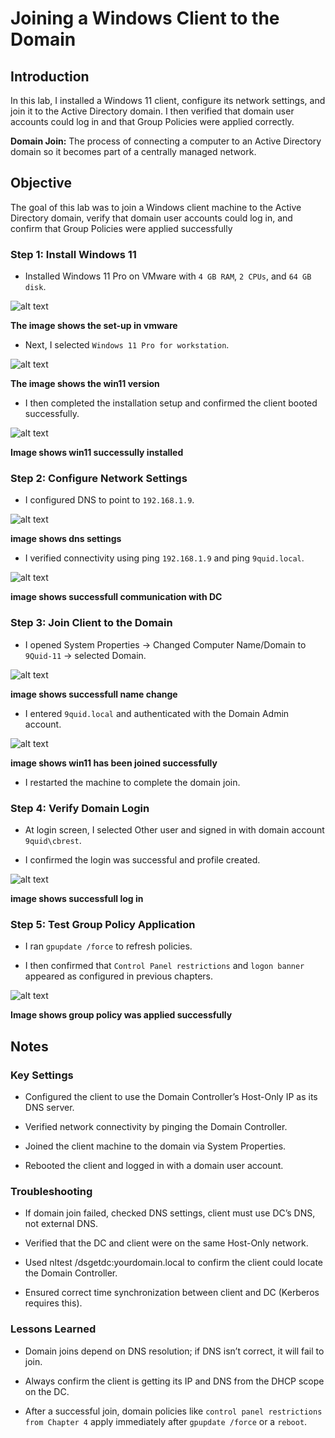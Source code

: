# Joining a Windows Client to the Domain

## Introduction

In this lab, I installed a Windows 11 client, configure its network settings, and join it to the Active Directory domain. I then verified that domain user accounts could log in and that Group Policies were applied correctly.

**Domain Join:** The process of connecting a computer to an Active Directory domain so it becomes part of a centrally managed network.

## Objective

The goal of this lab was to join a Windows client machine to the Active Directory domain, verify that domain user accounts could log in, and confirm that Group Policies were applied successfully

### Step 1: Install Windows 11

- Installed Windows 11 Pro on VMware with `4 GB RAM`, `2 CPUs`, and `64 GB disk`.

![alt text](https://github.com/9Quid/WindowsServer2022-Lab/blob/main/5.Windows%2011%20client/screenshots/01-Win11-vmware-resource-allocation%20-%20Copy.png)

**The image shows the set-up in vmware**

- Next, I selected `Windows 11 Pro for workstation`.

![alt text](https://github.com/9Quid/WindowsServer2022-Lab/blob/main/5.Windows%2011%20client/screenshots/02-win11-version-installation%20-%20Copy.png)

**The image shows the win11 version**

- I then completed the installation setup and confirmed the client booted successfully.

![alt text](https://github.com/9Quid/WindowsServer2022-Lab/blob/main/5.Windows%2011%20client/screenshots/04-win11-installed%20-%20Copy.png)

**Image shows win11 successully installed**

### Step 2: Configure Network Settings

- I configured DNS to point to `192.168.1.9`.

![alt text](https://github.com/9Quid/WindowsServer2022-Lab/blob/main/5.Windows%2011%20client/screenshots/07-win11-dns-config%20-%20Copy.png)

**image shows dns settings**

- I verified connectivity using ping `192.168.1.9` and ping `9quid.local`.

![alt text](screenshots/14.successfull-communication-with-DC.png)

**image shows successfull communication with DC**

### Step 3: Join Client to the Domain

- I opened System Properties → Changed Computer Name/Domain to `9Quid-11` → selected Domain.

![alt text](<screenshots/08-joined-workgroup to DC - Copy.png>)

**image shows successfull name change**

- I entered `9quid.local` and authenticated with the Domain Admin account.

![alt text](<screenshots/09-successfully-joined-DC - Copy.png>)

**image shows win11 has been joined successfully**

- I restarted the machine to complete the domain join.

### Step 4: Verify Domain Login

- At login screen, I selected Other user and signed in with domain account `9quid\cbrest`.

- I confirmed the login was successful and profile created.

![alt text](screenshots/15.user-log-in.png)

**image shows successfull log in**

### Step 5: Test Group Policy Application

- I ran `gpupdate /force` to refresh policies.

- I then confirmed that `Control Panel restrictions` and `logon banner` appeared as configured in previous chapters.

![alt text](screenshots/19-confirmed-logon-banner.png)

**Image shows group policy was applied successfully**

## Notes

### Key Settings

- Configured the client to use the Domain Controller’s Host-Only IP as its DNS server.

- Verified network connectivity by pinging the Domain Controller.

- Joined the client machine to the domain via System Properties.

- Rebooted the client and logged in with a domain user account.

### Troubleshooting

- If domain join failed, checked DNS settings, client must use DC’s DNS, not external DNS.

- Verified that the DC and client were on the same Host-Only network.

- Used nltest /dsgetdc:yourdomain.local to confirm the client could locate the Domain Controller.

- Ensured correct time synchronization between client and DC (Kerberos requires this).

### Lessons Learned

- Domain joins depend on DNS resolution; if DNS isn’t correct, it will fail to join.

- Always confirm the client is getting its IP and DNS from the DHCP scope on the DC.

- After a successful join, domain policies like `control panel restrictions from Chapter 4` apply immediately after `gpupdate /force` or a `reboot`.
